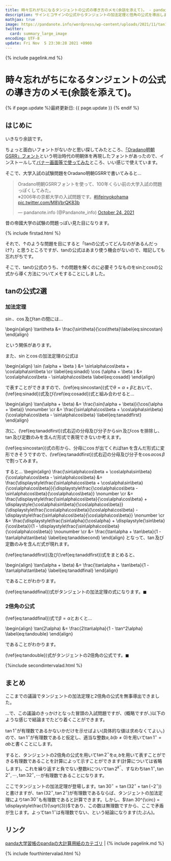 ```yaml
---
title: 時々忘れがちになるタンジェントの公式の導き方のメモ(余談を添えて)。 - panda大学習帳外伝
description: サインとコサインの公式からタンジェントの加法定理と倍角の公式を導出します。
mathjax: true
image: https://pandanote.info/wordpress/wp-content/uploads/2021/11/tan1_rational_number.png
twitter: 
  card: summary_large_image
encoding: UTF-8
update: Fri Nov  5 23:30:28 2021 +0900
---
```

{% include pagelink.md %}
# 時々忘れがちになるタンジェントの公式の導き方のメモ(余談を添えて)。
{% if page.update %}最終更新日: {{ page.update }} {% endif %}
## はじめに
いきなり余談です。

ちょっと面白いフォントがないかと思い探してみたところ、[「Oradano明朝GSRR」フォント](http://www.asahi-net.or.jp/~sd5a-ucd/freefonts/Oradano-Mincho/)という明治時代の明朝体を再現したフォントがあったので、インストールして[バナー画面等で使ってみた](https://vsse.pandanote.info/)ところ、いい感じで使えています。

そこで、大学入試の試験問題をOradano明朝GSRRで書いてみると…

<blockquote class="twitter-tweet"><p lang="ja" dir="ltr">Oradano明朝GSRRフォントを使って、100年くらい前の大学入試の問題っぽくしてみた。<br>※2006年の京都大学の入試問題です。<a href="https://twitter.com/hashtag/lifeinyokohama?src=hash&amp;ref_src=twsrc%5Etfw">#lifeinyokohama</a> <a href="https://t.co/M8VbrQK83b">pic.twitter.com/M8VbrQK83b</a></p>&mdash; pandanote.info (@Pandanote_info) <a href="https://twitter.com/Pandanote_info/status/1452417042955390980?ref_src=twsrc%5Etfw">October 24, 2021</a></blockquote> <script async src="https://platform.twitter.com/widgets.js" charset="utf-8"></script>

昔の帝國大学の試験の問題っぽい見た目になります。

{% include firstad.html %}

それで、↑のような問題を目にすると「tanの公式ってどんなのがあるんだっけ?」と思うところですが、tanの公式はあまり使う機会がないので、暗記しても忘れがちです。

そこで、tanの公式のうち、↑の問題を解くのに必要そうなものをsinとcosの公式から導く方法についてメモすることにしました。

## tanの公式2選
### 加法定理
$\sin$、$\cos$及び$\tan$の間には…

\begin{align}
\tan\theta &= \frac{\sin\theta}{\cos\theta}\label{eq:sincostan}
\end{align}

という関係があります。

また、$\sin$と$\cos$の加法定理の公式は

\begin{align}
\sin (\alpha + \beta ) &= \sin\alpha\cos\beta + \cos\alpha\sin\beta \cr \label{eq:sinadd}
\cos (\alpha + \beta ) &= \cos\alpha\cos\beta - \sin\alpha\cos\beta \label{eq:cosadd}
\end{align}

で表すことができますので、(\ref{eq:sincostan})式で$\theta = \alpha + \beta$とおいて、(\ref{eq:sinadd})式及び(\ref{eq:cosadd})式と組み合わせると…

\begin{align}
\tan(\alpha + \beta) &= \frac{\sin(\alpha + \beta)}{\cos(\alpha + \beta)} \nonumber \cr
&= \frac{\sin\alpha\cos\beta + \cos\alpha\sin\beta}{\cos\alpha\cos\beta - \sin\alpha\cos\beta} \label{eq:tanaddfirst}
\end{align}

次に、(\ref{eq:tanaddfirst})式右辺の分母及び分子から$\sin$及び$\cos$を排除し、$\tan$及び定数のみを含んだ形式で表現できないか考えます。

(\ref{eq:sincostan})式の形から、分母に$\cos$が出てくれば$\tan$を含んだ形式に変形できそうですので、(\ref{eq:tanaddfirst})式右辺の分母及び分子を$\cos\alpha\cos\beta$で割ってみます。

すると…
\begin{align}
\frac{\sin\alpha\cos\beta + \cos\alpha\sin\beta}{\cos\alpha\cos\beta - \sin\alpha\cos\beta} &= \frac{\displaystyle\frac{\sin\alpha\cos\beta + \cos\alpha\sin\beta}{\cos\alpha\cos\beta}}{\displaystyle\frac{\cos\alpha\cos\beta - \sin\alpha\cos\beta}{\cos\alpha\cos\beta}} \nonumber \cr
&= \frac{\displaystyle\frac{\sin\alpha\cos\beta}{\cos\alpha\cos\beta} + \displaystyle{\cos\alpha\sin\beta}{\cos\alpha\cos\beta}}{\displaystyle\frac{\cos\alpha\cos\beta}{\cos\alpha\cos\beta} - \displaystyle\frac{\sin\alpha\cos\beta}{\cos\alpha\cos\beta}} \nonumber \cr 
&= \frac{\displaystyle\frac{\sin\alpha}{\cos\alpha} + \displaystyle{\sin\beta}{\cos\beta}}{1 - \displaystyle\frac{\sin\alpha\cos\beta}{\cos\alpha\cos\beta}} \nounumber \cr 
&= \frac{\tan\alpha + \tan\beta}{1 - \tan\alpha\tan\beta} \label{eq:tanaddsecond}
\end{align}
となって、$\tan$及び定数のみを含んだ式が現れます。

(\ref{eq:tanaddfirst})及び(\ref{eq:tanaddfirst})式をまとめると、

\begin{align}
\tan(\alpha + \beta) &= \frac{\tan\alpha + \tan\beta}{1 - \tan\alpha\tan\beta} \label{eq:tanaddfinal}
\end{align}

であることがわかります。

(\ref{eq:tanaddfinal})式がタンジェントの加法定理の式になります。$\blacksquare$
### 2倍角の公式
(\ref{eq:tanaddfinal})式で$\beta = \alpha$とおくと…

\begin{align}
\tan(2\alpha) &= \frac{2\tan\alpha}{1 - \tan^2\alpha} \label{eq:tandouble}
\end{align}

であることがわかります。

(\ref{eq:tandouble})式がタンジェントの2倍角の公式です。$\blacksquare$

{%include secondintervalad.html %}

## まとめ
ここまでの議論でタンジェントの加法定理と2倍角の公式を無事導出できました。

…で、この議論のきっかけとなった冒頭の入試問題ですが、(概略ですが、)以下のような感じで結論までたどり着くことができます。

$\tan 1^{\circ}$が有理数であるかないかだけを示せばよい(具体的な値は求めなくてよい。)ので、$\tan 1^{\circ}$が有理数であると仮定し、適当な整数$a,b(b \neq 0)$を用いて$\tan 1^{\circ} = \displaystyle{a}{b}$と書くことにします。

すると、タンジェントの2倍角の公式を用いて$\tan 2^{\circ}$を$a,b$を用いて表すことができる有理数であることを計算によって示すことができます(計算については省略します)。これを繰り返すと負でない整数$k$について$\tan 2^k^{\circ}$、すなわち$\tan 1^{\circ}, \tan 2^{\circ}, \cdots, \tan 32^{\circ}, \cdots$が有理数であることになります。

ここでタンジェントの加法定理が登場します。$\tan 30^{\circ} = \tan (32^{\circ}+\tan (-2^{\circ}))$と書けますが、$\tan (32^{\circ}, \tan 2^{\circ})$が有理数であるならば、タンジェントの加法定理により$\tan 30^{\circ}$も有理数であると計算できます。しかし、$\tan 30^{\circ} = \displaystyle\frac{1}{\sqrt{3}}$であり、この数は無理数ですから、ここで矛盾が生じます。よって$\tan 1^{\circ}$は有理数でない、という結論になります(たぶん)。

## リンク
[panda大学習帳のpandaの大計算用紙のカテゴリ](https://pandanote.info/?cat=13) \| {% include pagelink.md %}

{% include fourthintervalad.html %}
